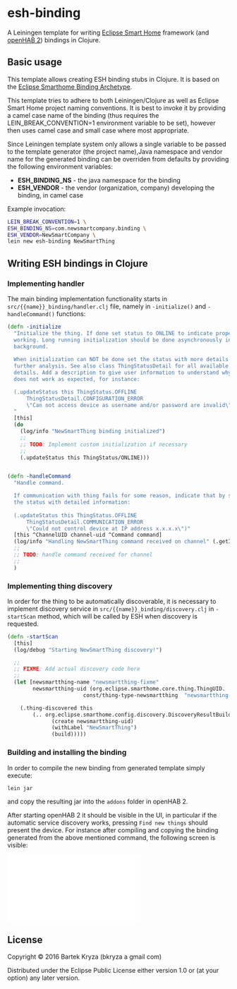 # esh-binding

A Leiningen template for writing [Eclipse Smart Home](http://www.eclipse.org/smarthome/) framework (and [openHAB 2](http://www.openhab.org/)) bindings in Clojure.

## Basic usage

This template allows creating ESH binding stubs in Clojure. It is based on the [Eclipse Smarthome Binding Archetype](https://github.com/eclipse/smarthome).

This template tries to adhere to both Leiningen/Clojure as well as Eclipse Smart Home project naming conventions. It is best to invoke it by providing a camel case name of the binding (thus requires the LEIN_BREAK_CONVENTION=1 environment variable to be set), however then uses camel case and small case where most appropriate. 

Since Leiningen template system only allows a single variable to be passed to the template generator (the project name),Java namespace and vendor name for the generated binding can be overriden from defaults by providing the following environment variables:
* **ESH_BINDING_NS** - the java namespace for the binding
* **ESH_VENDOR** - the vendor (organization, company) developing the binding, in camel case

Example invocation:

```bash
LEIN_BREAK_CONVENTION=1 \
ESH_BINDING_NS=com.newsmartcompany.binding \
ESH_VENDOR=NewSmartCompany \
lein new esh-binding NewSmartThing
```


## Writing ESH bindings in Clojure

### Implementing handler
The main binding implementation functionality starts in `src/{{name}}_binding/handler.clj` file, namely in `-initialize()` and `-handleCommand()` functions:

```clojure
(defn -initialize
  "Initialize the thing. If done set status to ONLINE to indicate proper 
  working. Long running initialization should be done asynchronously in 
  background.
  
  When initialization can NOT be done set the status with more details for 
  further analysis. See also class ThingStatusDetail for all available status 
  details. Add a description to give user information to understand why thing 
  does not work as expected, for instance:

  (.updateStatus this ThingStatus.OFFLINE 
      ThingStatusDetail.CONFIGURATION_ERROR
      \"Can not access device as username and/or password are invalid\")
  "
  [this]
  (do 
    (log/info "NewSmartThing binding initialized")
    ;;
    ;; TODO: Implement custom initialization if necessary
    ;;
    (.updateStatus this ThingStatus/ONLINE)))


(defn -handleCommand
  "Handle command.

  If communication with thing fails for some reason, indicate that by setting 
  the status with detailed information:
  
  (.updateStatus this ThingStatus.OFFLINE
      ThingStatusDetail.COMMUNICATION_ERROR
      \"Could not control device at IP address x.x.x.x\")"
  [this ^ChannelUID channel-uid ^Command command]
  (log/info "Handling NewSmartThing command received on channel" (.getId channel-uid))
  ;;
  ;; TODO: handle command received for channel
  ;;
  )
```

### Implementing thing discovery
In order for the thing to be automatically discoverable, it is necessary to implement discovery service in `src/{{name}}_binding/discovery.clj` in `-startScan` method, which will be called by ESH when discovery is requested.

```clojure
(defn -startScan
  [this]
  (log/debug "Starting NewSmartThing discovery!")

  ;;
  ;; FIXME: Add actual discovery code here
  ;;
  (let [newsmartthing-name "newsmartthing-fixme"
        newsmartthing-uid (org.eclipse.smarthome.core.thing.ThingUID. 
                        const/thing-type-newsmartthing  "newsmartthing-fixme")]

    (.thing-discovered this 
        (.. org.eclipse.smarthome.config.discovery.DiscoveryResultBuilder
              (create newsmartthing-uid)
              (withLabel "NewSmartThing")
              (build)))))
```

### Building and installing the binding
In order to compile the new binding from generated template simply execute:
```bash
lein jar
```
and copy the resulting jar into the `addons` folder in openHAB 2.

After starting openHAB 2 it should be visible in the UI, in particular if the automatic service discovery works, pressing `Find new things` should present the device. For instance after compiling and copying the binding generated from the above mentioned command, the following screen is visible:

![Discovery example screenshot](img/example-discovery.img)


## License

Copyright © 2016 Bartek Kryza (bkryza a gmail com)

Distributed under the Eclipse Public License either version 1.0 or (at
your option) any later version.
